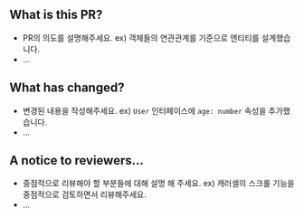 ## What is this PR?
- PR의 의도를 설명해주세요. ex) 객체들의 연관관계를 기준으로 엔티티를 설계했습니다.
- ...


## What has changed?
- 변경된 내용을 작성해주세요. ex) `User` 인터페이스에 `age: number` 속성을 추가했습니다.
- ...

## A notice to reviewers...
- 중점적으로 리뷰해야 할 부분들에 대해 설명 해 주세요. ex) 캐러셀의 스크롤 기능을 중점적으로 검토하면서 리뷰해주세요.
- ...